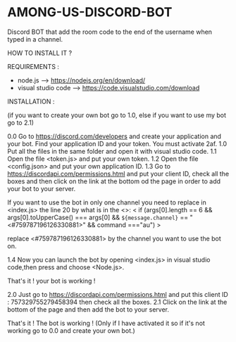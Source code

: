 # AMONG-US-DISCORD-BOT
Discord BOT that add the room code to the end of the username when typed in a channel.


HOW TO INSTALL IT ?

REQUIREMENTS :
* node.js --> https://nodejs.org/en/download/
* visual studio code --> https://code.visualstudio.com/download

INSTALLATION :    

(if you want to create your own bot go to 1.0, else if you want to use my bot go to 2.1)

0.0 Go to https://discord.com/developers and create your application and your bot. Find your application ID and your token. You must activate 2af.
1.0 Put all the files in the same folder and open it with visual studio code.
1.1 Open the file <token.js> and put your own token.
1.2 Open the file <config.json> and put your own application ID.
1.3 Go to https://discordapi.com/permissions.html and put your client ID, check all the boxes and then click on the link at the bottom od the page in order to add your bot to your server.

If you want to use the bot in only one channel you need to replace in <index.js> the line 20 by what is in the <>:
<    if (args[0].length == 6 &&  args[0].toUpperCase() === args[0] && `${message.channel}` == "<#759787196126330881>" && command ==="au") >

replace <#759787196126330881> by the channel you want to use the bot on.


1.4 Now you can launch the bot by opening <index.js> in visual studio code,then press <F5> and choose <Node.js>.

That's it ! your bot is working !

2.0 Just go to https://discordapi.com/permissions.html and put this client ID : 757329755279458394 then check all the boxes.
2.1 Click on the link at the bottom of the page and then add the bot to your server.

That's it ! The bot is working ! (Only if I have activated it so if it's not working go to 0.0 and create your own bot.)



